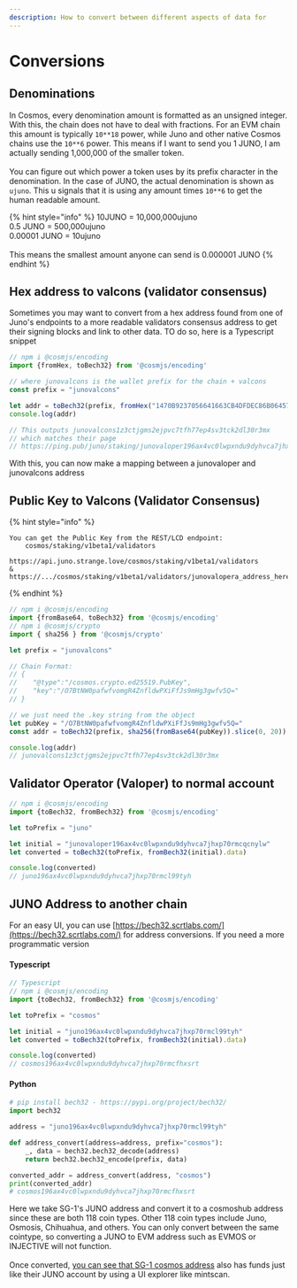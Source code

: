 ```yaml
---
description: How to convert between different aspects of data for
---
```


# Conversions

## Denominations

In Cosmos, every denomination amount is formatted as an unsigned integer. With this, the chain does not have to deal with fractions. For an EVM chain this amount is typically `10**18` power, while Juno and other native Cosmos chains use the `10**6` power. This means if I want to send you 1 JUNO, I am actually sending 1,000,000 of the smaller token.\
\
You can figure out which power a token uses by its prefix character in the denomination. In the case of JUNO, the actual denomination is shown as `ujuno`. This u signals that it is using any amount times `10**6` to get the human readable amount.

{% hint style="info" %}
10JUNO = 10,000,000ujuno\
0.5 JUNO = 500,000ujuno\
0.00001 JUNO = 10ujuno\
\
This means the smallest amount anyone can send is 0.000001 JUNO
{% endhint %}

## Hex address to valcons (validator consensus)

Sometimes you may want to convert from a hex address found from one of Juno's endpoints to a more readable validators consensus address to get their signing blocks and link to other data. TO do so, here is a Typescript snippet

```typescript
// npm i @cosmjs/encoding
import {fromHex, toBech32} from '@cosmjs/encoding'

// where junovalcons is the wallet prefix for the chain + valcons
const prefix = "junovalcons"

let addr = toBech32(prefix, fromHex("1470B9237056641663CB4DFDEC86B064578B29BF"))
console.log(addr)

// This outputs junovalcons1z3ctjgms2ejpvc7tfh77ep4sv3tck2dl30r3mx 
// which matches their page
// https://ping.pub/juno/staking/junovaloper196ax4vc0lwpxndu9dyhvca7jhxp70rmcqcnylw
```

With this, you can now make a mapping between a junovaloper and junovalcons address

## Public Key to Valcons (Validator Consensus)

{% hint style="info" %}
```
You can get the Public Key from the REST/LCD endpoint:
    cosmos/staking/v1beta1/validators

https://api.juno.strange.love/cosmos/staking/v1beta1/validators
&
https://.../cosmos/staking/v1beta1/validators/junovalopera_address_here
```
{% endhint %}

```typescript
// npm i @cosmjs/encoding
import {fromBase64, toBech32} from '@cosmjs/encoding'
// npm i @cosmjs/crypto
import { sha256 } from '@cosmjs/crypto'

let prefix = "junovalcons"

// Chain Format: 
// {
//    "@type":"/cosmos.crypto.ed25519.PubKey",
//    "key":"/O7BtNW0pafwfvomgR4ZnfldwPXiFfJs9mHg3gwfv5Q="
// }

// we just need the .key string from the object
let pubKey = "/O7BtNW0pafwfvomgR4ZnfldwPXiFfJs9mHg3gwfv5Q="
const addr = toBech32(prefix, sha256(fromBase64(pubKey)).slice(0, 20))

console.log(addr)
// junovalcons1z3ctjgms2ejpvc7tfh77ep4sv3tck2dl30r3mx
```

## Validator Operator (Valoper) to normal account

```typescript
// npm i @cosmjs/encoding
import {toBech32, fromBech32} from '@cosmjs/encoding'

let toPrefix = "juno"

let initial = "junovaloper196ax4vc0lwpxndu9dyhvca7jhxp70rmcqcnylw"
let converted = toBech32(toPrefix, fromBech32(initial).data)

console.log(converted)
// juno196ax4vc0lwpxndu9dyhvca7jhxp70rmcl99tyh
```

## JUNO Address to another chain

For an easy UI, you can use [https://bech32.scrtlabs.com/](https://bech32.scrtlabs.com/) for address conversions. If you need a more programmatic version

#### Typescript

```typescript
// Typescript
// npm i @cosmjs/encoding
import {toBech32, fromBech32} from '@cosmjs/encoding'

let toPrefix = "cosmos"

let initial = "juno196ax4vc0lwpxndu9dyhvca7jhxp70rmcl99tyh"
let converted = toBech32(toPrefix, fromBech32(initial).data)

console.log(converted)
// cosmos196ax4vc0lwpxndu9dyhvca7jhxp70rmcfhxsrt
```

#### Python

```python
# pip install bech32 - https://pypi.org/project/bech32/
import bech32

address = "juno196ax4vc0lwpxndu9dyhvca7jhxp70rmcl99tyh"

def address_convert(address=address, prefix="cosmos"):
    _, data = bech32.bech32_decode(address)
    return bech32.bech32_encode(prefix, data)

converted_addr = address_convert(address, "cosmos")
print(converted_addr)
# cosmos196ax4vc0lwpxndu9dyhvca7jhxp70rmcfhxsrt
```

Here we take SG-1's JUNO address and convert it to a cosmoshub address since these are both 118 coin types. Other 118 coin types include Juno, Osmosis, Chihuahua, and others. You can only convert between the same cointype, so converting a JUNO to EVM address such as EVMOS or INJECTIVE will not function.\
\
Once converted, [you can see that SG-1 cosmos address](https://www.mintscan.io/cosmos/account/cosmos196ax4vc0lwpxndu9dyhvca7jhxp70rmcfhxsrt) also has funds just like their JUNO account by using a UI explorer like mintscan.


